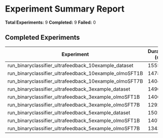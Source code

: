 # Experiment Summary Report

**Total Experiments:** 9
**Completed:** 9
**Failed:** 0

## Completed Experiments
| Experiment | Duration (s) | Correct Settings | Correct Options | Total Responses |
|------------|--------------|------------------|-----------------|-----------------|
| run_binaryclassifier_ultrafeedback_10example_dataset | 1555.1 | 94/100 | 0/100 | 100 |
| run_binaryclassifier_ultrafeedback_10example_olmoSFT1B | 1478.8 | 66/100 | 0/100 | 100 |
| run_binaryclassifier_ultrafeedback_10example_olmoSFT7B | 1404.1 | 20/100 | 0/100 | 100 |
| run_binaryclassifier_ultrafeedback_3example_dataset | 1490.3 | 86/100 | 0/100 | 100 |
| run_binaryclassifier_ultrafeedback_3example_olmoSFT1B | 1400.4 | 58/100 | 0/100 | 100 |
| run_binaryclassifier_ultrafeedback_3example_olmoSFT7B | 1292.6 | 33/100 | 0/100 | 100 |
| run_binaryclassifier_ultrafeedback_5example_dataset | 1501.0 | 85/100 | 0/100 | 100 |
| run_binaryclassifier_ultrafeedback_5example_olmoSFT1B | 1407.8 | 62/100 | 0/100 | 100 |
| run_binaryclassifier_ultrafeedback_5example_olmoSFT7B | 1343.9 | 20/100 | 0/100 | 100 |